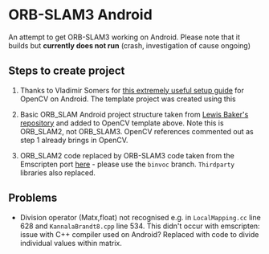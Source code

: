 # ORB-SLAM3 Android

An attempt to get ORB-SLAM3 working on Android. Please note that it builds but **currently does not run** (crash, investigation of cause ongoing)

## Steps to create project

1. Thanks to Vladimir Somers for [this extremely useful setup guide](https://github.com/VlSomers/native-opencv-android-template) for OpenCV on Android. The template project was created using this

2. Basic ORB_SLAM Android project structure taken from [Lewis Baker's repository](https://github.com/bakelew/ORB_SLAM2_Android) and added to OpenCV template above. Note this is ORB_SLAM2, not ORB_SLAM3. OpenCV references commented out as step 1 already brings in OpenCV.

3. ORB_SLAM2 code replaced by ORB-SLAM3 code taken from the Emscripten port [here](https://github.com/nickw1/ORB_SLAM3/tree/binvoc) - please use the `binvoc` branch. `Thirdparty` libraries also replaced.

## Problems

- Division operator (Matx,float) not recognised e.g. in `LocalMapping.cc` line 628 and `KannalaBrandt8.cpp` line 534. This didn't occur with emscripten: issue with C++ compiler used on Android? Replaced with code to divide individual values within matrix.
